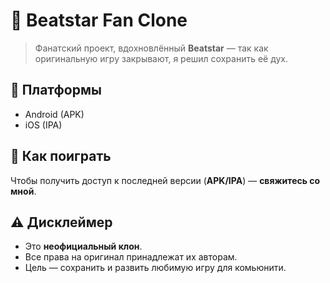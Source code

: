 # 🎵 Beatstar Fan Clone  

> Фанатский проект, вдохновлённый **Beatstar** — так как оригинальную игру закрывают, я решил сохранить её дух.  

## 📱 Платформы  
- Android (APK)  
- iOS (IPA)  

## 🚀 Как поиграть  
Чтобы получить доступ к последней версии (**APK/IPA**) — **свяжитесь со мной**.  

## ⚠️ Дисклеймер  
- Это **неофициальный клон**.  
- Все права на оригинал принадлежат их авторам.  
- Цель — сохранить и развить любимую игру для комьюнити.  
